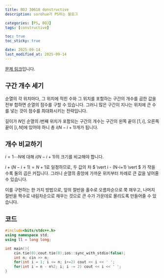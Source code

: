 ```yaml
---
title: BOJ 30618 donstructive
description: sorohue가 PS하는 블로그

categories: [PS, BOJ]
tags: [constructive]

toc: true
toc_sticky: true

date: 2025-09-14
last_modified_at: 2025-09-14
---
```


[문제 링크](https://boj.kr/30618)입니다.

## 구간 개수 세기

순열의 각 위치마다, 그 위치에 적힌 수와 그 위치를 포함하는 구간의 개수를 곱한 값을 전부 합하면 순열의 점수를 구할 수 있습니다. 그러니 많은 구간이 지나는 위치에 큰 수를 넣는 것이 점수를 최대화시키는 전략입니다.

길이가 $N$인 순열의 $i$번째 위치가 포함되는 구간의 개수는 구간의 왼쪽 끝이 $[1, i]$, 오른쪽 끝이 $[i, N]$에 있어야 하니 총 $i(N-i+1)$개가 됩니다.

## 개수 비교하기

$i = 1 \cdots N$에 대해 $i(N-i+1)$의 크기를 비교해야 합니다.

$i + (N-i+1) = N+1$로 일정하므로, 두 값의 차 $ \vert i - (N-i+1) \vert $ 가 작을 수록 둘의 곱은 커집니다. 그러니 순열의 중앙에 가까운 위치부터 차례로 큰 값을 넣어줄 수 있습니다.

이를 구현하는 한 가지 방법으로, 앞의 절반을 홀수로 오름차순으로 쭉 채우고, 나머지 절반을 짝수로 내림차순으로 채우는 것으로 큰 수가 가운데로 몰리도록 만들어줄 수 있습니다.

## 코드

```cpp
#include<bits/stdc++.h>
using namespace std;
using ll = long long;

int main(){
    cin.tie(0);cout.tie(0);ios::sync_with_stdio(false);
    int n; cin >> n;
    for(int i = 1; i <= n; i+=2) cout << i << ' ';
    for(int i = n - n%2; i; i -= 2) cout << i << ' ';
}
```
